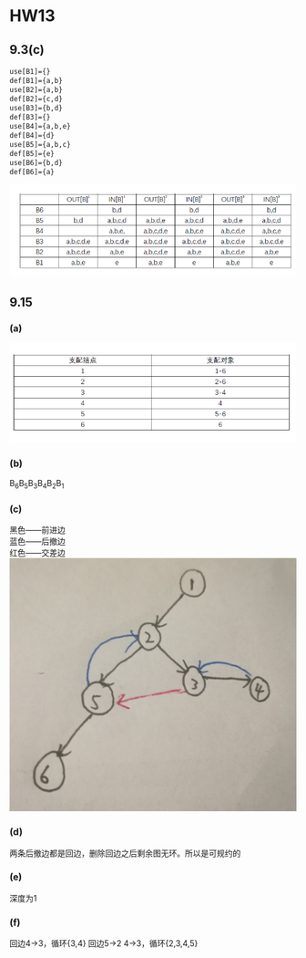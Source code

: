# HW13
## 9.3(c)
```
use[B1]={}
def[B1]={a,b}
use[B2]={a,b}
def[B2]={c,d}
use[B3]={b,d}
def[B3]={}
use[B4]={a,b,e}
def[B4]={d}
use[B5]={a,b,c}
def[B5]={e}
use[B6]={b,d}
def[B6]={a}
```
![](.\figs\1.png)
## 9.15
### (a)
![](.\figs\2.png)
### (b)
B<sub>6</sub>B<sub>5</sub>B<sub>3</sub>B<sub>4</sub>B<sub>2</sub>B<sub>1</sub>
### (c)
黑色——前进边  
蓝色——后撤边  
红色——交差边  
![](.\figs\3.jpg)
### (d)
两条后撤边都是回边，删除回边之后剩余图无环。所以是可规约的
### (e)
深度为1
### (f)
回边4→3，循环{3,4}
回边5→2 4→3，循环{2,3,4,5}